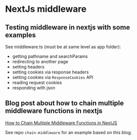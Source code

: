 # NextJs middleware

## Testing middleware in nextjs with some examples

See middleware.ts (must be at same level as app folder):

- getting pathname and searchParams
- redirecting to another page
- setting headers
- setting cookies via response headers
- setting cookies via `ResponseCookies` API
- reading request cookies
- responding with json

## Blog post about how to chain multiple middleware functions in nextjs

[How to Chain Multiple Middleware Functions in NextJS](https://reacthustle.com/blog/how-to-chain-multiple-middleware-functions-in-nextjs)

See repo `chain-middleware` for an example based on this blog.
